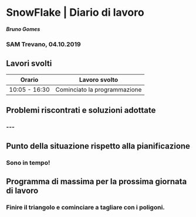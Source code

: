 # SnowFlake | Diario di lavoro
##### Bruno Gomes
### SAM Trevano, 04.10.2019

## Lavori svolti


|Orario        |Lavoro svolto                 |
|--------------|------------------------------|
|10:05 - 16:30 |Cominciato la programmazione  |

##  Problemi riscontrati e soluzioni adottate
### ---

##  Punto della situazione rispetto alla pianificazione
### Sono in tempo!

## Programma di massima per la prossima giornata di lavoro
### Finire il triangolo e cominciare a tagliare con i poligoni.
